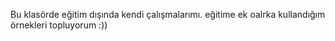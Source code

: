 Bu klasörde eğitim dışında kendi çalışmalarımı. eğitime ek oalrka kullandığım örnekleri topluyorum :))